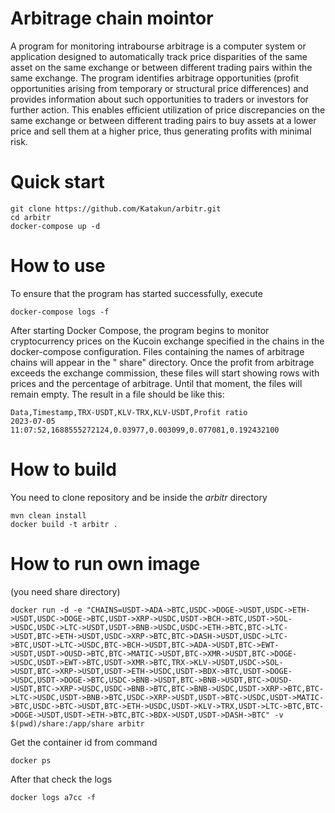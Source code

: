 # Arbitrage chain mointor

A program for monitoring intrabourse arbitrage is a computer system or application designed to automatically track price
disparities of the same asset on the same exchange or between different trading pairs within the same exchange. The
program identifies arbitrage opportunities (profit opportunities arising from temporary or structural price differences)
and provides information about such opportunities to traders or investors for further action. This enables efficient
utilization of price discrepancies on the same exchange or between different trading pairs to buy assets at a lower
price and sell them at a higher price, thus generating profits with minimal risk.

# Quick start

```commandline
git clone https://github.com/Katakun/arbitr.git
cd arbitr
docker-compose up -d
```

# How to use

To ensure that the program has started successfully, execute

```commandline
docker-compose logs -f
```

After starting Docker Compose, the program begins to monitor cryptocurrency prices on the Kucoin exchange specified in
the chains in the docker-compose configuration. Files containing the names of arbitrage chains will appear in the "
share" directory. Once the profit from arbitrage exceeds the exchange commission, these files will start showing rows
with prices and the percentage of arbitrage. Until that moment, the files will remain empty.
The result in a file should be like this:

```commandline
Data,Timestamp,TRX-USDT,KLV-TRX,KLV-USDT,Profit ratio
2023-07-05 11:07:52,1688555272124,0.03977,0.003099,0.077081,0.192432100
```

# How to build
You need to clone repository and be inside the *arbitr* directory
```commandline
mvn clean install
docker build -t arbitr .
```

# How to run own image
(you need share directory)
```commandline
docker run -d -e "CHAINS=USDT->ADA->BTC,USDC->DOGE->USDT,USDC->ETH->USDT,USDC->DOGE->BTC,USDT->XRP->USDC,USDT->BCH->BTC,USDT->SOL->USDC,USDC->LTC->USDT,USDT->BNB->USDC,USDC->ETH->BTC,BTC->LTC->USDT,BTC->ETH->USDT,USDC->XRP->BTC,BTC->DASH->USDT,USDC->LTC->BTC,USDT->LTC->USDC,BTC->BCH->USDT,BTC->ADA->USDT,BTC->EWT->USDT,USDT->OUSD->BTC,BTC->MATIC->USDT,BTC->XMR->USDT,BTC->DOGE->USDC,USDT->EWT->BTC,USDT->XMR->BTC,TRX->KLV->USDT,USDC->SOL->USDT,BTC->XRP->USDT,USDT->ETH->USDC,USDT->BDX->BTC,USDT->DOGE->USDC,USDT->DOGE->BTC,USDC->BNB->USDT,BTC->BNB->USDT,BTC->OUSD->USDT,BTC->XRP->USDC,USDC->BNB->BTC,BTC->BNB->USDC,USDT->XRP->BTC,BTC->LTC->USDC,USDT->BNB->BTC,USDC->XRP->USDT,USDT->BTC->USDC,USDT->MATIC->BTC,USDC->BTC->USDT,BTC->ETH->USDC,USDT->KLV->TRX,USDT->LTC->BTC,BTC->DOGE->USDT,USDT->ETH->BTC,BTC->BDX->USDT,USDT->DASH->BTC" -v $(pwd)/share:/app/share arbitr
```
Get the container id from command
```commandline
docker ps
```

After that check the logs
```commandline
docker logs a7cc -f
```
